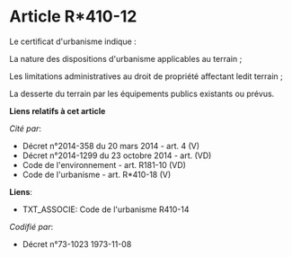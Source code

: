 # Article R*410-12

Le certificat d'urbanisme indique :

La nature des dispositions d'urbanisme applicables au terrain ;

Les limitations administratives au droit de propriété affectant ledit terrain ;

La desserte du terrain par les équipements publics existants ou prévus.

**Liens relatifs à cet article**

_Cité par_:

  - Décret n°2014-358 du 20 mars 2014 - art. 4 (V)
  - Décret n°2014-1299 du 23 octobre 2014 - art. (VD)
  - Code de l'environnement - art. R181-10 (VD)
  - Code de l'urbanisme - art. R*410-18 (V)

**Liens**:

  - TXT_ASSOCIE: Code de l'urbanisme R410-14

_Codifié par_:

  - Décret n°73-1023 1973-11-08
